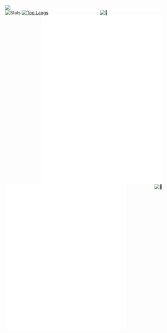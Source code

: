 <div>
<img align='left' src='https://64.media.tumblr.com/62710c9aed5c3f4b7d23700e39bf13a6/ac2a7e65e2f3ff68-50/s400x600/5cc45aa070225393dfe9efb5e648f0cb09c1ca09.gifv' width='390'>

[<img align="right" width="200" alt="🦑" src="https://count.getloli.com/get/@:linuxmobile?theme=rule34">](https://www.youtube.com/watch?v=PqXPW0oBKgg)

[<img align="right" width="390" alt="🦑" src="/medias.svg?p">](#)
  
[<img align="right" width="390" alt="🦑" src="/achievements.svg">](#)


[<img align="left" width="390" alt="🦑" src="/general.svg">](#)

[<img align="right" alt="🦑" src="https://user-images.githubusercontent.com/22963968/114021347-e3c48b80-9870-11eb-8bc8-998bf39b4d0d.png">](#)
</div>

<div width="780" align="center>
  <small>Hi there! I'm linuxmobile, i'm old to learn new things but don't worry. I'm continue working on it. i'm austic boy from Argentina/Buenos_Aires. I'm trying to learn Fullstack Developer in NUCBA!</small>
</div>

[![Stats](https://github-readme-stats.vercel.app/api?username=linuxmobile&show_icons=true&theme=radical)](https://github.com/linuxmobile)
[![Top Langs](https://github-readme-stats.vercel.app/api/top-langs/?username=linuxmobile&layout=compact&theme=radical)](https://github.com/linuxmobile)


